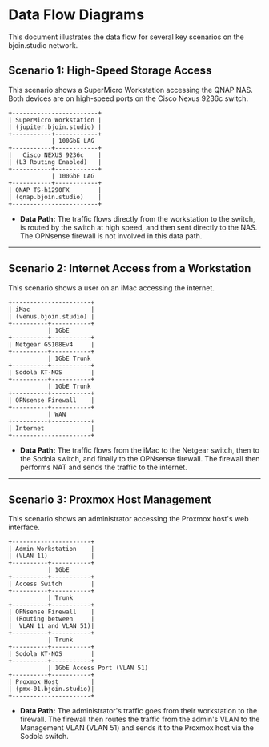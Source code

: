 # Data Flow Diagrams

This document illustrates the data flow for several key scenarios on the bjoin.studio network.

## Scenario 1: High-Speed Storage Access

This scenario shows a SuperMicro Workstation accessing the QNAP NAS. Both devices are on high-speed ports on the Cisco Nexus 9236c switch.

```
+------------------------+
| SuperMicro Workstation |
| (jupiter.bjoin.studio) |
+-----------+------------+
            | 100GbE LAG
+-----------+------------+
|   Cisco NEXUS 9236c    |
| (L3 Routing Enabled)   |
+-----------+------------+
            | 100GbE LAG
+-----------+------------+
| QNAP TS-h1290FX        |
| (qnap.bjoin.studio)    |
+------------------------+
```

*   **Data Path:** The traffic flows directly from the workstation to the switch, is routed by the switch at high speed, and then sent directly to the NAS. The OPNsense firewall is not involved in this data path.

---

## Scenario 2: Internet Access from a Workstation

This scenario shows a user on an iMac accessing the internet.

```
+----------------------+
| iMac                 |
| (venus.bjoin.studio) |
+----------+-----------+
           | 1GbE
+----------+-----------+
| Netgear GS108Ev4     |
+----------+-----------+
           | 1GbE Trunk
+----------+-----------+
| Sodola KT-NOS        |
+----------+-----------+
           | 1GbE Trunk
+----------+-----------+
| OPNsense Firewall    |
+----------+-----------+
           | WAN
+----------+-----------+
| Internet             |
+----------------------+
```

*   **Data Path:** The traffic flows from the iMac to the Netgear switch, then to the Sodola switch, and finally to the OPNsense firewall. The firewall then performs NAT and sends the traffic to the internet.

---

## Scenario 3: Proxmox Host Management

This scenario shows an administrator accessing the Proxmox host's web interface.

```
+----------------------+
| Admin Workstation    |
| (VLAN 11)            |
+----------+-----------+
           | 1GbE
+----------+-----------+
| Access Switch        |
+----------+-----------+
           | Trunk
+----------+-----------+
| OPNsense Firewall    |
| (Routing between     |
|  VLAN 11 and VLAN 51)|
+----------+-----------+
           | Trunk
+----------+-----------+
| Sodola KT-NOS        |
+----------+-----------+
           | 1GbE Access Port (VLAN 51)
+----------+-----------+
| Proxmox Host         |
| (pmx-01.bjoin.studio)|
+----------------------+
```

*   **Data Path:** The administrator's traffic goes from their workstation to the firewall. The firewall then routes the traffic from the admin's VLAN to the Management VLAN (VLAN 51) and sends it to the Proxmox host via the Sodola switch.
